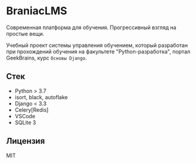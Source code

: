 # BraniacLMS

Современная платформа для обучения. Прогрессивный взгляд на простые вещи.

Учебный проект системы управления обучением, который разработан при прохождений обучения на факультете "Python-разработка", портал GeekBrains, курс `Основы Django`.

## Стек

- Python > 3.7
- isort, black, autoflake
- Django < 3.3
- Celery[Redis]
- VSCode
- SQLite 3

## Лицензия

MIT
